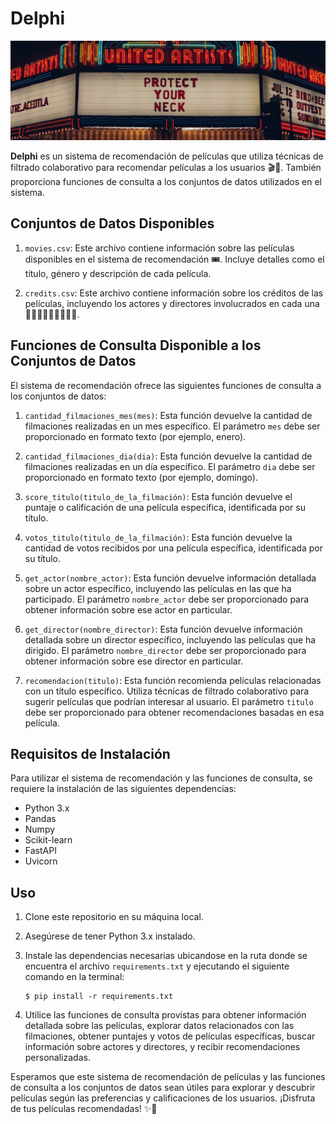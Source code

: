 # Delphi

![vista frontal del cine](https://github.com/HolyGrace/Delphi/blob/master/src/joel-muniz-IkSjU7Ij2xk-unsplash.jpg)

**Delphi** es un sistema de recomendación de películas que utiliza técnicas de filtrado colaborativo para recomendar películas a los usuarios 🎬🍿. También proporciona funciones de consulta a los conjuntos de datos utilizados en el sistema.

## Conjuntos de Datos Disponibles
1. ``movies.csv``: Este archivo contiene información sobre las películas disponibles en el sistema de recomendación 🎟️. Incluye detalles como el título, género y descripción de cada película.

2. ``credits.csv``: Este archivo contiene información sobre los créditos de las películas, incluyendo los actores y directores  involucrados en cada una 🧙🏻‍♂️🧛🏻‍♂️🧝🏻‍♀️.

## Funciones de Consulta Disponible a los Conjuntos de Datos
El sistema de recomendación ofrece las siguientes funciones de consulta a los conjuntos de datos:

1. ``cantidad_filmaciones_mes(mes)``: Esta función devuelve la cantidad de filmaciones realizadas en un mes específico. El parámetro ``mes`` debe ser proporcionado en formato texto (por ejemplo, enero).

2. ``cantidad_filmaciones_dia(dia)``: Esta función devuelve la cantidad de filmaciones realizadas en un día específico. El parámetro ``dia`` debe ser proporcionado en formato texto (por ejemplo, domingo).

3. ``score_titulo(titulo_de_la_filmación)``: Esta función devuelve el puntaje o calificación de una película específica, identificada por su título.

4. ``votos_titulo(titulo_de_la_filmación)``: Esta función devuelve la cantidad de votos recibidos por una película específica, identificada por su título.

5. ``get_actor(nombre_actor)``: Esta función devuelve información detallada sobre un actor específico, incluyendo las películas en las que ha participado. El parámetro ``nombre_actor`` debe ser proporcionado para obtener información sobre ese actor en particular.

6. ``get_director(nombre_director)``: Esta función devuelve información detallada sobre un director específico, incluyendo las películas que ha dirigido. El parámetro ``nombre_director`` debe ser proporcionado para obtener información sobre ese director en particular.

7. ``recomendacion(titulo)``: Esta función recomienda películas relacionadas con un título específico. Utiliza técnicas de filtrado colaborativo para sugerir películas que podrían interesar al usuario. El parámetro ``titulo`` debe ser proporcionado para obtener recomendaciones basadas en esa película.

## Requisitos de Instalación
Para utilizar el sistema de recomendación y las funciones de consulta, se requiere la instalación de las siguientes dependencias:

- Python 3.x
- Pandas
- Numpy
- Scikit-learn
- FastAPI
- Uvicorn

## Uso
1. Clone este repositorio en su máquina local.

2. Asegúrese de tener Python 3.x instalado.

3. Instale las dependencias necesarias ubicandose en la ruta donde se encuentra el archivo ``requirements.txt`` y ejecutando el siguiente comando en la terminal:

    ```
    $ pip install -r requirements.txt
    ```

4. Utilice las funciones de consulta provistas para obtener información detallada sobre las películas, explorar datos relacionados con las filmaciones, obtener puntajes y votos de películas específicas, buscar información sobre actores y directores, y recibir recomendaciones personalizadas.

Esperamos que este sistema de recomendación de películas y las funciones de consulta a los conjuntos de datos sean útiles para explorar y descubrir películas según las preferencias y calificaciones de los usuarios. ¡Disfruta de tus películas recomendadas! ✨🌠
